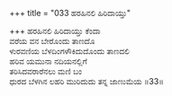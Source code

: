 +++
title = "033 ಹರಹಿನಲಿ ಹಿರಿದಾಯ್ತು"

+++
ಹರಹಿನಲಿ ಹಿರಿದಾಯ್ತು ಕೆಂದಾ  
ವರೆಯ ವನ ಬೇರೊಂದು ತಾಣದೊ  
ಳುರವಣಿಯ ಬೆಳದಿಂಗಳೌಕಿದುದೊಂದು ತಾಣದಲಿ  
ಹರಿವ ಯಮುನಾ ನದಿಯನಲ್ಲಿಗೆ  
ತರಿಸಿದವರಾರೆನಲು ಮಣಿ ಬಂ  
ಧುರದ ಬೆಳಗಿನ ಲಹರಿ ಮುರಿದುದು ತನ್ನ ಜಾಣುಮೆಯ    ॥33॥